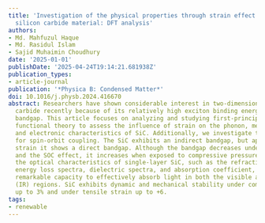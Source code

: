 ```yaml
---
title: 'Investigation of the physical properties through strain effect of monolayer
  silicon carbide material: DFT analysis'
authors:
- Md. Mahfuzul Haque
- Md. Rasidul Islam
- Sajid Muhaimin Choudhury
date: '2025-01-01'
publishDate: '2025-04-24T19:14:21.681938Z'
publication_types:
- article-journal
publication: '*Physica B: Condensed Matter*'
doi: 10.1016/j.physb.2024.416670
abstract: Researchers have shown considerable interest in two-dimensional silicon
  carbide recently because of its relatively high exciton binding energy and wide
  bandgap. This article focuses on analyzing and studying first-principles density
  functional theory to assess the influence of strain on the phonon, mechanical, optical,
  and electronic characteristics of SiC. Additionally, we investigate the band structure
  for spin-orbit coupling. The SiC exhibits an indirect bandgap, but applying tensile
  strain it shows a direct bandgap. Although the bandgap decreases under tensile stresses
  and the SOC effect, it increases when exposed to compressive pressures. Furthermore,
  the optical characteristics of single-layer SiC, such as the refractive index, electron
  energy loss spectra, dielectric spectra, and absorption coefficient, showcase its
  remarkable capacity to effectively absorb light in both the visible and infrared
  (IR) regions. SiC exhibits dynamic and mechanical stability under compressive strain
  up to 3% and under tensile strain up to +6.
tags:
- renewable
---
```

